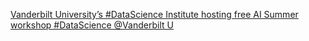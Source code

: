 [Vanderbilt University’s #DataScience Institute hosting free AI Summer workshop   #DataScience   @Vanderbilt U](https://qi.tc/qi/112651)
